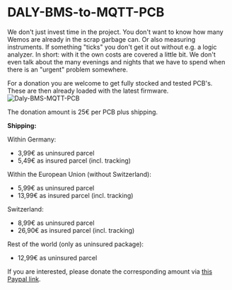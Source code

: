 # DALY-BMS-to-MQTT-PCB

We don't just invest time in the project. You don't want to know how many Wemos are already in the scrap garbage can. Or also measuring instruments. If something "ticks" you don't get it out without e.g. a logic analyzer. In short: with it the own costs are covered a little bit. We don't even talk about the many evenings and nights that we have to spend when there is an "urgent" problem somewhere.

For a donation you are welcome to get fully stocked and tested PCB's. These are then already loaded with the latest firmware.
![Daly-BMS-MQTT-PCB](https://user-images.githubusercontent.com/17761850/228895560-c19e2c8b-7d2f-43e5-b618-bb8f400a0509.png)

The donation amount is 25€ per PCB plus shipping.

**Shipping:**

Within Germany:
- 3,99€ as uninsured parcel
- 5,49€ as insured parcel (incl. tracking)

Within the European Union (without Switzerland):
- 5,99€ as uninsured parcel
- 13,99€ as insured parcel (incl. tracking)

Switzerland:
- 8,99€ as uninsured parcel
- 26,90€ as insured parcel (incl. tracking)

Rest of the world (only as uninsured package):
- 12,99€ as uninsured parcel

If you are interested, please donate the corresponding amount via [this Paypal link](https://www.paypal.com/donate/?hosted_button_id=E4WKQLHVGQPEY).
